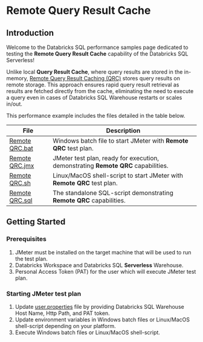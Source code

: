 # Remote Query Result Cache

## Introduction
Welcome to the Databricks SQL performance samples page dedicated to testing the **Remote Query Result Cache** capability of the Databricks SQL Serverless! 

Unlike local **Query Result Cache**, where query results are stored in the in-memory, [Remote Query Result Caching (QRC)](!https://learn.microsoft.com/en-us/azure/databricks/sql/admin/query-caching) stores query results on remote storage. This approach ensures rapid query result retrieval as results are fetched directly from the cache, eliminating the need to execute a query even in cases of Databricks SQL Warehouse restarts or scales in/out.

This performance example includes the files detailed in the table below.

File | Description
--- | --- |
[Remote QRC.bat](4.%20Remote%20QRC.bat) | Windows batch file to start JMeter with **Remote QRC** test plan. 
[Remote QRC.jmx](4.%20Remote%20QRC.jmx) | JMeter test plan, ready for execution, demonstrating **Remote QRC** capabilities.
[Remote QRC.sh](4.%20Remote%20QRC.sh)   | Linux/MacOS shell-script to start JMeter with **Remote QRC** test plan.
[Remote QRC.sql](4.%20Remote%20QRC.sql) | The standalone SQL-script demonstrating **Remote QRC** capabilities.


## Getting Started
### Prerequisites
1. JMeter must be installed on the target machine that will be used to run the test plan.
2. Databricks Workspace and Databricks SQL **Serverless** Warehouse.
3. Personal Access Token (PAT) for the user which will execute JMeter test plan.

### Starting JMeter test plan
1. Update [user.properties](../user.properties) file by providing Databricks SQL Warehouse Host Name, Http Path, and PAT token.
2. Update environment variables in Windows batch files or Linux/MacOS shell-script depending on your platform.
3. Execute Windows batch files or Linux/MacOS shell-script.
